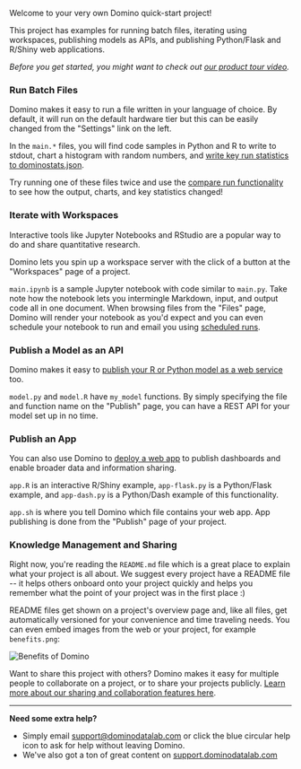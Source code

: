 Welcome to your very own Domino quick-start project!

This project has examples for running batch files, iterating using workspaces, publishing models as APIs, and publishing Python/Flask and R/Shiny web applications.

_Before you get started, you might want to check out [our product tour video](https://www.dominodatalab.com/p/weekly-live-demo-ungated/)._

### Run Batch Files

Domino makes it easy to run a file written in your language of choice. By default, it will run on the default hardware tier but this can be easily changed from the "Settings" link on the left.

In the `main.*` files, you will find code samples in Python and R to write to stdout, chart a histogram with random numbers, and [write key run statistics to dominostats.json](http://support.dominodatalab.com/hc/en-us/articles/204348169).

Try running one of these files twice and use the [compare run functionality](http://support.dominodatalab.com/hc/en-us/articles/204348199-Run-Comparison) to see how the output, charts, and key statistics changed!

### Iterate with Workspaces

Interactive tools like Jupyter Notebooks and RStudio are a popular way to do and share quantitative research.

Domino lets you spin up a workspace server with the click of a button at the "Workspaces" page of a project.

`main.ipynb` is a sample Jupyter notebook with code similar to `main.py`. Take note how the notebook lets you intermingle Markdown, input, and output code all in one document. When browsing files from the "Files" page, Domino will render your notebook as you'd expect and you can even schedule your notebook to run and email you using [scheduled runs](http://support.dominodatalab.com/hc/en-us/articles/204843165-Scheduling-Runs).

### Publish a Model as an API

Domino makes it easy to [publish your R or Python model as a web service](https://support.dominodatalab.com/hc/en-us/articles/115001488023-Model-Manager-Overview-) too.

`model.py` and `model.R` have `my_model` functions. By simply specifying the file and function name on the "Publish" page, you can have a REST API for your model set up in no time.

### Publish an App

You can also use Domino to [deploy a web app](http://support.dominodatalab.com/hc/en-us/articles/209150326-Getting-Started-with-App-publishing) to publish dashboards and enable broader data and information sharing.

`app.R` is an interactive R/Shiny example, `app-flask.py` is a Python/Flask example, and `app-dash.py` is a Python/Dash example of this functionality.

`app.sh` is where you tell Domino which file contains your web app. App publishing is done from the "Publish" page of your project.

### Knowledge Management and Sharing

Right now, you're reading the `README.md` file which is a great place to explain what your project is all about.  We suggest every project have a README file -- it helps others onboard onto your project quickly and helps you remember what the point of your project was in the first place :)

README files get shown on a project's overview page and, like all files, get automatically versioned for your convenience and time traveling needs. You can even embed images from the web or your project, for example `benefits.png`:

![Benefits of Domino](raw/latest/benefits.png?inline=true "Benefits of Domino")

Want to share this project with others? Domino makes it easy for multiple people to collaborate on a project, or to share your projects publicly. [Learn more about our sharing and collaboration features here](http://support.dominodatalab.com/hc/en-us/articles/205032985-Sharing-and-Collaborating).

_____

**Need some extra help?**

* Simply email support@dominodatalab.com or click the blue circular help icon to ask for help without leaving Domino.
* We've also got a ton of great content on [support.dominodatalab.com](https://support.dominodatalab.com)
